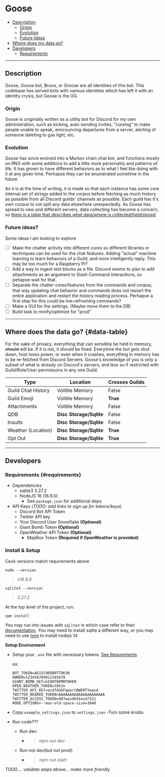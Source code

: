 # Goose
- [Description](#description)
    - [Origin](#origin)
    - [Evolution](#evolution)
    - [Future Ideas](#future)
- [Where does my data go?](#data-table)
- [Developers](#contribute)
    - [Requirements](#reqs)
---
## Description
Goose, Goose bot, Bruce, or Groose are all identities of this bot. This codebase has served bots with various identities which has left it with an identity crysis, but Goose is the OG.

### **Origin**
Goose is originially written as a utility bot for Discord for my own administration, such as kicking, auto-sending invites, "cursing" to make people unable to speak, anncouncing departures from a server, alerting of someone deleting to gas light, etc.

### **Evolution**
Goose has since evolved into a Markov chain chat bot, and functions mostly on RNG with some additions to add a little more personality and patterns of life. It has grown to have different behaviors as to what I feel like doing with it at any given time. Perhapse they can be enumerated sometime in the future.

As it is at the time of writing, it is made so that each instance has some core internal set of strings added to the corpus before fetching as much history as possible from all Discord guilds' channels as possible. Each guild has it's own corpus to not spill any data elsewhere unexpectedly. As Goose has spread to new and different servers, data collecting has become a concern, so [there is a table that describes what data/where is collected/held/stored](#data-table)

### **Future ideas?**
Some ideas I am looking to explore
- [ ] Make the chatter activity into different *cores* so different libraries or techniques can be used for the chat features. Adding "actual" machine learning to learn behaviors of a Guild, and more intelligently reply. This may be too much for a Raspberry Pi?
- [ ] Add a way to ingest text blocks as a file. Discord seems to plan to add attachments as an argument to Slash Command interactions, so pehapse wait for that.
- [ ] Separate the chatter cores/features from the commands and corpus; that way updating chat behavior and commands does not restart the entire application and restart the history reading process. Perhapse a first step for this could be live-refreshing commands?
- [ ] Make a GUI for the settings. (Maybe move them to the DB)
- [ ] Build task to minify/optimize for "prod"
---
## Where does the data go? {#data-table}
For the sake of privacy, everything that can sensibliy be held in memory, ~~should~~ will be. If it is not, it should be fixed. Everytime the bot gets shut down, host loses power, or even when it crashes, everything in memory has to be re-fetched from Discord Servers. Goose's knowledge of you is only a subset of what is already on Discord's servers, and less so if restricted with Guild/Role/User permisisons in any one Guild.

| Type | Location | Crosses Guilds |
|------|----------|----------------|
| Guild Chat History | Volitile Memory | False |
| Guild Emoji | Volitile Memory | **True** |
| Attachments | Volitile Memory | False |
| QDB | **Disc Storage/Sqlite** | False |
| Insults | **Disc Storage/Sqlite** | False |
| Weather (Location) | **Disc Storage/Sqlite** | **True** |
| Opt Out | **Disc Storage/Sqlite** | **True** |
---
## Developers
### Requirements {#requirements}
- Dependencies
    - sqlite3 3.27.2
    - NodeJS 16 (16.9.0)
        - See `package.json` for additional deps
- API Keys (*TODO: add links to sign up for tokens/keys*)
    - Discord Bot API Token
    - Twitter API key
    - Your Discord User Snowflake **(Optional)**
    - Giant Bomb Token **(Optional)**
    - OpenWeather API Token **(Optional)**
        - MapBox Token **(Required if OpenWeather is provided)**
    <!-- - Twitter Access Token -->
    <!-- - Twitter Bearer Token -->
### Install & Setup
Ceck versions match requirements above
```
node --version
```
> v16.9.0
```
sqlite3 --version
```
> 3.27.2


At the top level of the project, run:
```
npm install
```
You may run into issues with `sqlite3` in which case refer to their [documentation](#https://www.npmjs.com/package/sqlite3). You may need to install sqlite a different way, or you may need to use [nvm](https://github.com/nvm-sh/nvm#installing-and-updating) to install nodejs 14 

**Setup Environment**

- Setup your `.env` file with necessary tokens. [See Requrements](#requirements)

    ex:
    ```
    BOT_TOKEN=AD1SC0RDB0TTOK3N
    OWNER=123456789012345678
    GIANT_BOMB_KEY=GIANTBOMBTOKEN
    OPEN_WEATHER_TOKEN=t0k3n
    TWITTER_API_KEY=asdfASDFqwertQWERTYwasd
    TWITTER_BEARER_TOKEN=AAAAAAAAAAAAAAAAAAAAA
    TWITTER_ACCESS_TOKEN=987wasd654asdf321
    NODE_OPTIONS=--max-old-space-size=3840
    ```
- Copy `example_settings.json` to `settings.json`
    -Turn some knobs.
- Run code???
    - Run dev:
        - >npm run dev
    - Run not dev(but not prod): 
        - >npm run start

*TODO.... validate steps above... make more friendly* 